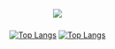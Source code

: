 <div align="center">
   <a href="https://discord.com/users/794721378724741120" target="_blank">
      <img src="https://lanyard-profile-readme.vercel.app/api/794721378724741120?theme=light&bg=809ecf&animated=false&hideDiscrim=true&borderRadius=30px&idleMessage=Probably%20doing%20something">
   </a>


### 


[![Top Langs](https://github-readme-stats.vercel.app/api?username=bodrumlubebek&theme=synthwave&show_icons=true)](https://github.com/bodrumlubebek/bodrumlubebek?old_theme=react)
[![Top Langs](https://github-readme-stats.vercel.app/api/top-langs/?username=kardespro&hide=javascript,html,nodejs&show_icons=true&theme=react)](https://github.com/bodrumlubebek/bodrumlubebek)

